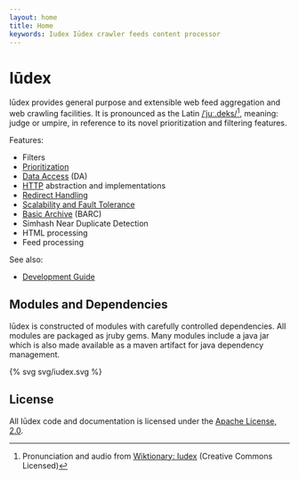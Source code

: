 ```yaml
---
layout: home
title: Home
keywords: Iudex Iūdex crawler feeds content processor
---
```


# Iūdex

Iūdex provides general purpose and extensible web feed aggregation and
web crawling facilities.  It is pronounced as the Latin
[/ˈjuː.deks/][wiki-ogg][^wik], meaning: judge or umpire, in reference
to its novel prioritization and filtering features.

Features:

* Filters
* [Prioritization](prioritization.html)
* [Data Access](da/index.html) (DA)
* [HTTP](http/index.html) abstraction and implementations
* [Redirect Handling](redirects.html)
* [Scalability and Fault Tolerance](distribution.html)
* [Basic Archive](barc.html) (BARC)
* Simhash Near Duplicate Detection
* HTML processing
* Feed processing

See also:

* [Development Guide](dev.html)

## Modules and Dependencies

Iūdex is constructed of modules with carefully controlled
dependencies. All modules are packaged as jruby gems. Many modules
include a java jar which is also made available as a maven artifact
for java dependency management.

{% svg svg/iudex.svg %}

## License

All Iūdex code and documentation is licensed under the
[Apache License, 2.0][AL2].

[wiki-ogg]: http://upload.wikimedia.org/wikipedia/commons/9/92/La-cls-iudex.ogg

[^wik]: Pronunciation and audio from
        [Wiktionary: Iudex](http://en.wiktionary.org/wiki/iudex)
        (Creative Commons Licensed)

[AL2]: http://www.apache.org/licenses/LICENSE-2.0
